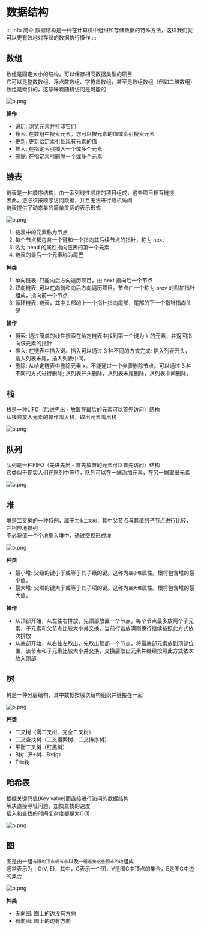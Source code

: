 # 数据结构

::: info 简介
数据结构是一种在计算机中组织和存储数据的特殊方法，这样我们就可以更有效地对存储的数据执行操作
:::

## 数组
数组是固定大小的结构，可以保存相同数据类型的项目  
它可以是整数数组、浮点数数组、字符串数组，甚至是数组数组（例如二维数组）
数组是索引的，这意味着随机访问是可能的  

![o.png](./assets/arrays.png)

**操作**
- 遍历: 浏览元素并打印它们
- 搜索: 在数组中搜索元素，您可以按元素的值或索引搜索元素
- 更新: 更新给定索引处现有元素的值
- 插入: 在指定索引插入一个或多个元素
- 删除: 在指定索引删除一个或多个元素


## 链表
链表是一种顺序结构，由一系列线性顺序的项目组成，这些项目相互链接  
因此，您必须按顺序访问数据，并且无法进行随机访问  
链表提供了动态集的简单灵活的表示形式  

![o.png](./assets/linked.png)

1. 链表中的元素称为节点
2. 每个节点都包含一个键和一个指向其后续节点的指针，称为 next
3. 名为 head 的属性指向链表的第一个元素
4. 链表的最后一个元素称为尾巴

**种类**
1. 单向链表: 只能向后方向遍历项目，由 next 指向后一个节点
2. 双向链表: 可以在向前和向后方向遍历项目。节点由一个称为 prev 的附加指针组成，指向前一个节点
3. 循环链表: 链表，其中头部的上一个指针指向尾部，尾部的下一个指针指向头部

**操作**
- 搜索: 通过简单的线性搜索在给定链表中找到第一个键为 k 的元素，并返回指向该元素的指针
- 插入: 在链表中插入键。插入可以通过 3 种不同的方式完成; 插入列表开头，插入列表末尾，插入列表中间。
- 删除: 从给定链表中删除元素 x。不能通过一个步骤删除节点。可以通过 3 种不同的方式进行删除; 从列表开头删除，从列表末尾删除，从列表中间删除。


## 栈
栈是一种LIFO（后进先出 - 放置在最后的元素可以首先访问）结构  
从栈顶放入元素的操作叫入栈，取出元素叫出栈  

![o.png](./assets/stack.png)

## 队列
队列是一种FIFO（先进先出 - 首先放置的元素可以首先访问）结构  
它类似于现实人们在队列中等待，队列可以在一端添加元素，在另一端取出元素

![o.png](./assets/queue.png)

## 堆
堆是二叉树的一种特例，属于`完全二叉树`，其中父节点与其值的子节点进行比较，并相应地排列  
不必将值一个个地插入堆中，通过交换形成堆

![o.png](./assets/heap.png)

**种类**
- 最小堆: 父级的键小于或等于其子级的键。这称为`最小堆`属性。根将包含堆的最小值。
- 最大堆: 父项的键大于或等于其子项的键。这称为`最大堆`属性。根将包含堆的最大值。

**操作**
- 从顶部开始，从左往右排放，先顶部放置一个节点，每个节点最多放两个子元素，子元素和父节点比较大小并交换，当前行若放满则换行继续按照此方式依次排放
- 从底部开始，从右往左取出，先取出顶部一个节点，将最底部元素放到顶部位置，该节点和子元素比较大小并交换，交换后取出元素并继续按照此方式依次放入顶部

## 树
树是一种分层结构，其中数据按层次结构组织并链接在一起  

![o.png](./assets/tree.png)

**种类**  
- 二叉树（满二叉树、完全二叉树）
- 二叉查找树（二叉搜索树、二叉排序树）
- 平衡二叉树（红黑树）
- B树（B+树、B*树）
- Trie树

## 哈希表
根据关键码值(Key value)而直接进行访问的数据结构  
解决直接寻址问题，加快查找的速度  
插入和查找的时间复杂度都是为O(1)

![o.png](./assets/hash.png)


## 图
图是由一组`有限的顶点或节点`以及`一组连接这些顶点的边`组成  
通常表示为：G(V, E)，其中，G表示一个图，V是图G中顶点的集合，E是图G中边的集合  

![o.png](./assets/picture.png)

**种类**
- 无向图: 图上的边没有方向
- 有向图: 图上的边有方向